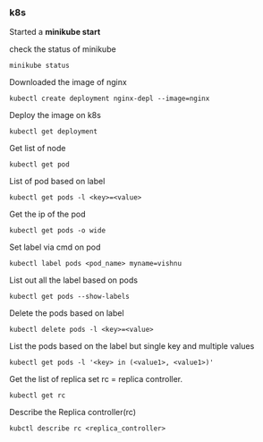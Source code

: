 ### k8s

Started a **minikube start**

check the status of minikube
```
minikube status
```

Downloaded the image of nginx

```
kubectl create deployment nginx-depl --image=nginx
```

Deploy the image on k8s
```
kubectl get deployment
```

Get list of node 
```
kubectl get pod
```
List of pod based on label
```
kubectl get pods -l <key>=<value>
```

Get the ip of the pod
```
kubectl get pods -o wide
```

Set label via cmd on pod
```
kubectl label pods <pod_name> myname=vishnu
```

List out all the label based on pods
```
kubectl get pods --show-labels
```

Delete the pods based on label
```
kubectl delete pods -l <key>=<value>
```

List the pods based on the label but single key and multiple values
```
kubectl get pods -l '<key> in (<value1>, <value1>)'
```

Get the list of replica set 
rc = replica controller.
```
kubectl get rc
```

Describe the Replica controller(rc)
```
kubctl describe rc <replica_controller>
```
